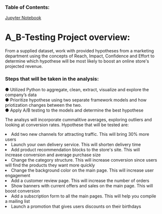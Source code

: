 ### Table of Contents:
[Jupyter Notebook](https://github.com/julyndav/A_B-Testing/blob/main/A_B%20Testing.ipynb)

# A_B-Testing Project overview:
From a supplied dataset, work with provided hypotheses from a marketing department using the concepts of Reach, Impact, Confidence and Effort to determine
which hypothese will be most likely to boost an online store's projected revenue. 

### Steps that will be taken in the analysis:
●	Utilized Python to aggregate, clean, extract, visualize and explore the company’s data<br>
●	Prioritize hypothese using two separate framework models and how priotization changes between the two.<br>
●	Apply A/B testing to the models and determine the best hypothese

The analsys will incorporate cummalitive averages, exploring outliers and looking at conversion rates. 
Hypothese that will be tested are:<br><li>
Add two new channels for attracting traffic. This will bring 30% more users<li>
Launch your own delivery service. This will shorten delivery time<li>
Add product recommendation blocks to the store's site. This will increase conversion and average purchase size<li>
Change the category structure. This will increase conversion since users will find the products they want more quickly<li>
Change the background color on the main page. This will increase user engagement<li>
Add a customer review page. This will increase the number of orders<li>
Show banners with current offers and sales on the main page. This will boost conversion<li>
Add a subscription form to all the main pages. This will help you compile a mailing list<li>
Launch a promotion that gives users discounts on their birthdays



